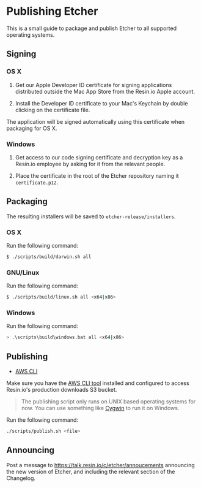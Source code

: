 Publishing Etcher
=================

This is a small guide to package and publish Etcher to all supported operating
systems.

Signing
-------

### OS X

1. Get our Apple Developer ID certificate for signing applications distributed
outside the Mac App Store from the Resin.io Apple account.

2. Install the Developer ID certificate to your Mac's Keychain by double
clicking on the certificate file.

The application will be signed automatically using this certificate when
packaging for OS X.

### Windows

1. Get access to our code signing certificate and decryption key as a Resin.io
employee by asking for it from the relevant people.

2. Place the certificate in the root of the Etcher repository naming it
`certificate.p12`.

Packaging
---------

The resulting installers will be saved to `etcher-release/installers`.

### OS X

Run the following command:

```sh
$ ./scripts/build/darwin.sh all
```

### GNU/Linux

Run the following command:

```sh
$ ./scripts/build/linux.sh all <x64|x86>
```

### Windows

Run the following command:

```sh
> .\scripts\build\windows.bat all <x64|x86>
```

Publishing
----------

- [AWS CLI][aws-cli]

Make sure you have the [AWS CLI tool][aws-cli] installed and configured to
access Resin.io's production downloads S3 bucket.

> The publishing script only runs on UNIX based operating systems for now. You
> can use something like [Cygwin][cygwin] to run it on Windows.

Run the following command:

```sh
./scripts/publish.sh <file>
```

Announcing
----------

Post a message to https://talk.resin.io/c/etcher/annoucements announcing the new version of Etcher, and including the relevant section of the Changelog.

[aws-cli]: https://aws.amazon.com/cli
[cygwin]: https://cygwin.com
